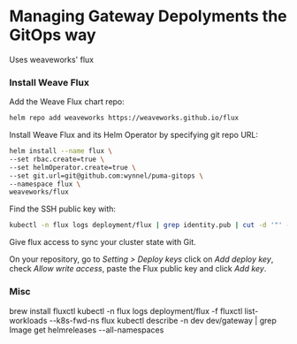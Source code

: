 # Managing Gateway Depolyments the GitOps way

Uses weaveworks' flux

### Install Weave Flux

Add the Weave Flux chart repo:

```bash
helm repo add weaveworks https://weaveworks.github.io/flux
```

Install Weave Flux and its Helm Operator by specifying git repo URL: 

```bash
helm install --name flux \
--set rbac.create=true \
--set helmOperator.create=true \
--set git.url=git@github.com:wynnel/puma-gitops \
--namespace flux \
weaveworks/flux
```

Find the SSH public key with:

```bash
kubectl -n flux logs deployment/flux | grep identity.pub | cut -d '"' -f2
```

Give flux access to sync your cluster state with Git.

On your repository, go to _Setting > Deploy keys_ click on _Add deploy key_, check 
_Allow write access_, paste the Flux public key and click _Add key_.


### Misc

brew install fluxctl
kubectl -n flux logs deployment/flux -f
fluxctl list-workloads --k8s-fwd-ns flux
kubectl describe -n dev dev/gateway | grep Image
get helmreleases --all-namespaces

